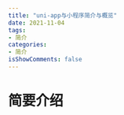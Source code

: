 ```yaml
---
title: "uni-app与小程序简介与概览"
date: 2021-11-04
tags:
- 简介
categories:
- 简介
isShowComments: false
---
```

# 简要介绍
